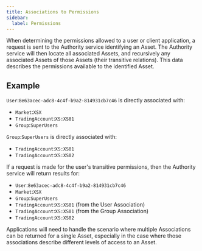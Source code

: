 ```yaml
---
title: Associations to Permissions
sidebar:
  label: Permissions
---
```


When determining the permissions allowed to a user or client application, a request is sent to the Authority service identifying an Asset. The Authority service will then locate all associated Assets, and recursively any associated Assets of those Assets (their transitive relations). This data describes the permissions available to the identified Asset.

## Example

`User`:`8e63acec-adc8-4c4f-b9a2-814931cb7c46` is directly associated with:

* `Market`:`XSX`
* `TradingAccount`:`XS:XS01`
* `Group`:`SuperUsers`

`Group`:`SuperUsers` is directly associated with:

* `TradingAccount`:`XS:XS01`
* `TradingAccount`:`XS:XS02`

If a request is made for the user's transitive permissions, then the Authority service will return results for:

* `User`:`8e63acec-adc8-4c4f-b9a2-814931cb7c46`
* `Market`:`XSX`
* `Group`:`SuperUsers`
* `TradingAccount`:`XS:XS01` (from the User Association)
* `TradingAccount`:`XS:XS01` (from the Group Association)
* `TradingAccount`:`XS:XS02`

Applications will need to handle the scenario where multiple Associations can be returned for a single Asset, especially in the case where those associations describe different levels of access to an Asset.
